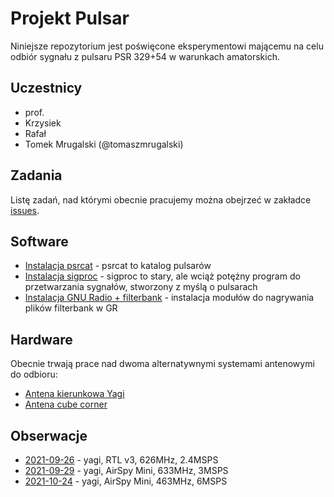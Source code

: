 Projekt Pulsar
==============

Niniejsze repozytorium jest poświęcone eksperymentowi mającemu na celu odbiór sygnału z pulsaru PSR 329+54
w warunkach amatorskich.

## Uczestnicy

- prof.
- Krzysiek
- Rafał
- Tomek Mrugalski (@tomaszmrugalski)

## Zadania

Listę zadań, nad którymi obecnie pracujemy można obejrzeć w zakładce [issues](https://github.com/gut-space/pulsar/issues).

## Software

- [Instalacja psrcat](doc/install-psrcat.md) - psrcat to katalog pulsarów
- [Instalacja sigproc](doc/install-sigproc.md) - sigproc to stary, ale wciąż potężny program do przetwarzania sygnałów, stworzony z myślą o pulsarach
- [Instalacja GNU Radio + filterbank](doc/install-gnuradio-filterbank.md) - instalacja modułów do nagrywania plików filterbank w GR

## Hardware

Obecnie trwają prace nad dwoma alternatywnymi systemami antenowymi do odbioru:

- [Antena kierunkowa Yagi](https://github.com/gut-space/pulsar/issues/1)
- [Antena cube corner](https://github.com/gut-space/pulsar/issues/2)

## Obserwacje

- [2021-09-26](obs/2021-09-26.md) - yagi, RTL v3, 626MHz, 2.4MSPS
- [2021-09-29](obs/2021-09-29.md) - yagi, AirSpy Mini, 633MHz, 3MSPS
- [2021-10-24](obs/2021-10-24.md) - yagi, AirSpy Mini, 463MHz, 6MSPS
